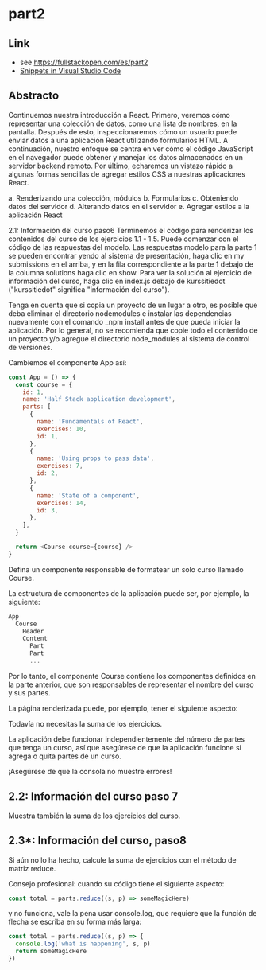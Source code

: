 # part2

## Link
- see <https://fullstackopen.com/es/part2>
- [Snippets in Visual Studio Code](https://code.visualstudio.com/docs/editor/userdefinedsnippets#_creating-your-own-snippets)

## Abstracto

Continuemos nuestra introducción a React. Primero, veremos cómo representar una colección de datos, como una lista de nombres, en la pantalla. Después de esto, inspeccionaremos cómo un usuario puede enviar datos a una aplicación React utilizando formularios HTML. A continuación, nuestro enfoque se centra en ver cómo el código JavaScript en el navegador puede obtener y manejar los datos almacenados en un servidor backend remoto. Por último, echaremos un vistazo rápido a algunas formas sencillas de agregar estilos CSS a nuestras aplicaciones React.

a. Renderizando una colección, módulos
b. Formularios
c. Obteniendo datos del servidor
d. Alterando datos en el servidor
e. Agregar estilos a la aplicación React

2.1: Información del curso paso6
Terminemos el código para renderizar los contenidos del curso de los ejercicios 1.1 - 1.5. Puede comenzar con el código de las respuestas del modelo. Las respuestas modelo para la parte 1 se pueden encontrar yendo al sistema de presentación, haga clic en my submissions en el arriba, y en la fila correspondiente a la parte 1 debajo de la columna solutions haga clic en show. Para ver la solución al ejercicio de información del curso, haga clic en index.js debajo de kurssitiedot ("kurssitiedot" significa "información del curso").

Tenga en cuenta que si copia un proyecto de un lugar a otro, es posible que deba eliminar el directorio nodemodules e instalar las dependencias nuevamente con el comando _npm install antes de que pueda iniciar la aplicación. Por lo general, no se recomienda que copie todo el contenido de un proyecto y/o agregue el directorio node_modules al sistema de control de versiones.

Cambiemos el componente App así:
```js
const App = () => {
  const course = {
    id: 1,
    name: 'Half Stack application development',
    parts: [
      {
        name: 'Fundamentals of React',
        exercises: 10,
        id: 1,
      },
      {
        name: 'Using props to pass data',
        exercises: 7,
        id: 2,
      },
      {
        name: 'State of a component',
        exercises: 14,
        id: 3,
      },
    ],
  }

  return <Course course={course} />
}
```

Defina un componente responsable de formatear un solo curso llamado Course.

La estructura de componentes de la aplicación puede ser, por ejemplo, la siguiente:

```js
App
  Course
    Header
    Content
      Part
      Part
      ...
```

Por lo tanto, el componente Course contiene los componentes definidos en la parte anterior, que son responsables de representar el nombre del curso y sus partes.

La página renderizada puede, por ejemplo, tener el siguiente aspecto:

Todavía no necesitas la suma de los ejercicios.

La aplicación debe funcionar independientemente del número de partes que tenga un curso, así que asegúrese de que la aplicación funcione si agrega o quita partes de un curso.

¡Asegúrese de que la consola no muestre errores!

## 2.2: Información del curso paso 7
Muestra también la suma de los ejercicios del curso.


## 2.3*: Información del curso, paso8
Si aún no lo ha hecho, calcule la suma de ejercicios con el método de matriz reduce.

Consejo profesional: cuando su código tiene el siguiente aspecto:

```js 
const total = parts.reduce((s, p) => someMagicHere)
```

y no funciona, vale la pena usar console.log, que requiere que la función de flecha se escriba en su forma más larga:

```js
const total = parts.reduce((s, p) => {
  console.log('what is happening', s, p)
  return someMagicHere
})
```
